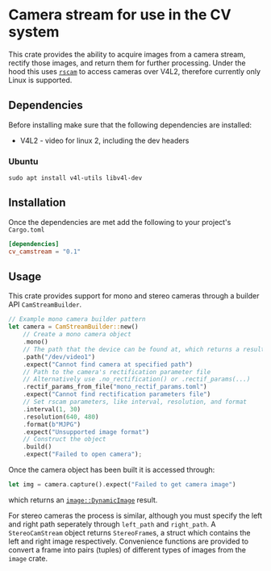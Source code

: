 # Camera stream for use in the CV system

This crate provides the ability to acquire images from a camera stream, rectify those images, and return them for further processing.
Under the hood this uses [`rscam`](https://github.com/loyd/rscam) to access cameras over V4L2,
therefore currently only Linux is supported.

## Dependencies

Before installing make sure that the following dependencies are installed:

- V4L2 - video for linux 2, including the dev headers

### Ubuntu

```shell
sudo apt install v4l-utils libv4l-dev
```

## Installation

Once the dependencies are met add the following to your project's `Cargo.toml`

```toml
[dependencies]
cv_camstream = "0.1"
```

## Usage

This crate provides support for mono and stereo cameras through a builder API `CamStreamBuilder`.

```rust
// Example mono camera builder pattern
let camera = CamStreamBuilder::new()
    // Create a mono camera object
    .mono()
    // The path that the device can be found at, which returns a result
    .path("/dev/video1")
    .expect("Cannot find camera at specified path")
    // Path to the camera's rectification parameter file
    // Alternatively use .no_rectification() or .rectif_params(...)
    .rectif_params_from_file("mono_rectif_params.toml")
    .expect("Cannot find rectification parameters file")
    // Set rscam parameters, like interval, resolution, and format
    .interval(1, 30)
    .resolution(640, 480)
    .format(b"MJPG")
    .expect("Unsupported image format")
    // Construct the object
    .build()
    .expect("Failed to open camera");
```

Once the camera object has been built it is accessed through:

```rust
let img = camera.capture().expect("Failed to get camera image")
```

which returns an [`image::DynamicImage`](https://docs.rs/image/0.23.6/image/) result.

For stereo cameras the process is similar, although you must specify the left and right path
seperately through `left_path` and `right_path`. A `StereoCamStream` object returns `StereoFrame`s,
a struct which contains the left and right image respectively. Convenience functions are provided
to convert a frame into pairs (tuples) of different types of images from the `image` crate.
